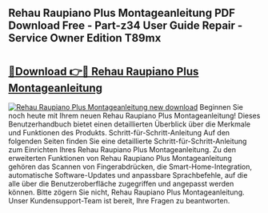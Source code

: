 ## Rehau Raupiano Plus Montageanleitung PDF Download Free - Part-z34 User Guide Repair - Service Owner Edition T89mx

# <h2><a href="http://df6v1s.blite.top/?on=Rehau+Raupiano+Plus+Montageanleitung">🔗Download 👉🔴 Rehau Raupiano Plus Montageanleitung</a></h2>

[![Rehau Raupiano Plus Montageanleitung new download](https://i.imgur.com/lujVjoI.png)](http://df6v1s.blite.top/?on=Rehau+Raupiano+Plus+Montageanleitung)
Beginnen Sie noch heute mit Ihrem neuen Rehau Raupiano Plus Montageanleitung! Dieses Benutzerhandbuch bietet einen detaillierten Überblick über die Merkmale und Funktionen des Produkts. Schritt-für-Schritt-Anleitung Auf den folgenden Seiten finden Sie eine detaillierte Schritt-für-Schritt-Anleitung zum Einrichten Ihres Rehau Raupiano Plus Montageanleitung. Zu den erweiterten Funktionen von Rehau Raupiano Plus Montageanleitung gehören das Scannen von Fingerabdrücken, die Smart-Home-Integration, automatische Software-Updates und anpassbare Sprachbefehle, auf die alle über die Benutzeroberfläche zugegriffen und angepasst werden können. Bitte zögern Sie nicht, Rehau Raupiano Plus Montageanleitung. Unser Kundensupport-Team ist bereit, Ihre Fragen zu beantworten.
